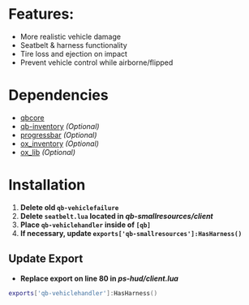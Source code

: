 # Features: 
- More realistic vehicle damage
- Seatbelt & harness functionality
- Tire loss and ejection on impact
- Prevent vehicle control while airborne/flipped

# Dependencies
* [qbcore](https://github.com/qbcore-framework)
* [qb-inventory](https://github.com/qbcore-framework/qb-inventory)  *(Optional)*
* [progressbar](https://github.com/qbcore-framework/progressbar)    *(Optional)*
* [ox_inventory](https://github.com/overextended/ox_inventory)      *(Optional)*
* [ox_lib](https://github.com/overextended/ox_lib)                  *(Optional)*

# Installation
1. **Delete old `qb-vehiclefailure`**
2. **Delete `seatbelt.lua` located in *qb-smallresources/client***
3. **Place `qb-vehiclehandler` inside of `[qb]`**
4. **If necessary, update `exports['qb-smallresources']:HasHarness()`**

## Update Export
- **Replace export on line 80 in *ps-hud/client.lua*** 
```lua
exports['qb-vehiclehandler']:HasHarness()
```
